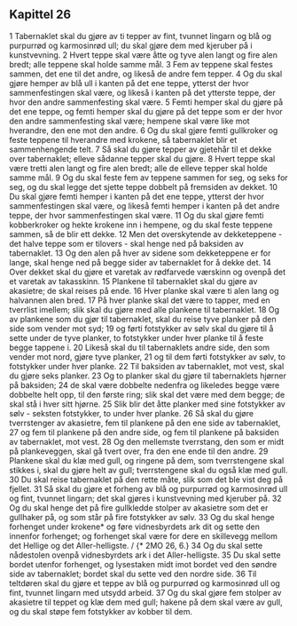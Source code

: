 ## Kapittel 26

1 Tabernaklet skal du gjøre av ti tepper av fint, tvunnet lingarn og blå og purpurrød og karmosinrød ull; du skal gjøre dem med kjeruber på i kunstvevning.
2 Hvert teppe skal være åtte og tyve alen langt og fire alen bredt; alle teppene skal holde samme mål.
3 Fem av teppene skal festes sammen, det ene til det andre, og likeså de andre fem tepper.
4 Og du skal gjøre hemper av blå ull i kanten på det ene teppe, ytterst der hvor sammenfestingen skal være, og likeså i kanten på det ytterste teppe, der hvor den andre sammenfesting skal være.
5 Femti hemper skal du gjøre på det ene teppe, og femti hemper skal du gjøre på det teppe som er der hvor den andre sammenfesting skal være; hempene skal være like mot hverandre, den ene mot den andre.
6 Og du skal gjøre femti gullkroker og feste teppene til hverandre med krokene, så tabernaklet blir et sammenhengende telt.
7 Så skal du gjøre tepper av gjetehår til et dekke over tabernaklet; elleve sådanne tepper skal du gjøre.
8 Hvert teppe skal være tretti alen langt og fire alen bredt; alle de elleve tepper skal holde samme mål.
9 Og du skal feste fem av teppene sammen for seg, og seks for seg, og du skal legge det sjette teppe dobbelt på fremsiden av dekket.
10 Du skal gjøre femti hemper i kanten på det ene teppe, ytterst der hvor sammenfestingen skal være, og likeså femti hemper i kanten på det andre teppe, der hvor sammenfestingen skal være.
11 Og du skal gjøre femti kobberkroker og hekte krokene inn i hempene, og du skal feste teppene sammen, så de blir ett dekke.
12 Men det overskytende av dekketeppene - det halve teppe som er tilovers - skal henge ned på baksiden av tabernaklet.
13 Og den alen på hver av sidene som dekketeppene er for lange, skal henge ned på begge sider av tabernaklet for å dekke det.
14 Over dekket skal du gjøre et varetak av rødfarvede værskinn og ovenpå det et varetak av takasskinn.
15 Plankene til tabernaklet skal du gjøre av akasietre; de skal reises på ende.
16 Hver planke skal være ti alen lang og halvannen alen bred.
17 På hver planke skal det være to tapper, med en tverrlist imellem; slik skal du gjøre med alle plankene til tabernaklet.
18 Og av plankene som du gjør til tabernaklet, skal du reise tyve planker på den side som vender mot syd;
19 og førti fotstykker av sølv skal du gjøre til å sette under de tyve planker, to fotstykker under hver planke til å feste begge tappene i.
20 Likeså skal du til tabernaklets andre side, den som vender mot nord, gjøre tyve planker,
21 og til dem førti fotstykker av sølv, to fotstykker under hver planke.
22 Til baksiden av tabernaklet, mot vest, skal du gjøre seks planker.
23 Og to planker skal du gjøre til tabernaklets hjørner på baksiden;
24 de skal være dobbelte nedenfra og likeledes begge være dobbelte helt opp, til den første ring; slik skal det være med dem begge; de skal stå i hver sitt hjørne.
25 Slik blir det åtte planker med sine fotstykker av sølv - seksten fotstykker, to under hver planke.
26 Så skal du gjøre tverrstenger av akasietre, fem til plankene på den ene side av tabernaklet,
27 og fem til plankene på den andre side, og fem til plankene på baksiden av tabernaklet, mot vest.
28 Og den mellemste tverrstang, den som er midt på plankeveggen, skal gå tvert over, fra den ene ende til den andre.
29 Plankene skal du klæ med gull, og ringene på dem, som tverrstengene skal stikkes i, skal du gjøre helt av gull; tverrstengene skal du også klæ med gull.
30 Du skal reise tabernaklet på den rette måte, slik som det ble vist deg på fjellet.
31 Så skal du gjøre et forheng av blå og purpurrød og karmosinrød ull og fint, tvunnet lingarn; det skal gjøres i kunstvevning med kjeruber på.
32 Og du skal henge det på fire gullkledde stolper av akasietre som det er gullhaker på, og som står på fire fotstykker av sølv.
33 Og du skal henge forhenget under krokene* og føre vidnesbyrdets ark dit og sette den innenfor forhenget; og forhenget skal være for dere en skillevegg mellom det Hellige og det Aller-helligste. / {* 2MO 26, 6.}
34 Og du skal sette nådestolen ovenpå vidnesbyrdets ark i det Aller-helligste.
35 Du skal sette bordet utenfor forhenget, og lysestaken midt imot bordet ved den søndre side av tabernaklet; bordet skal du sette ved den nordre side.
36 Til teltdøren skal du gjøre et teppe av blå og purpurrød og karmosinrød ull og fint, tvunnet lingarn med utsydd arbeid.
37 Og du skal gjøre fem stolper av akasietre til teppet og klæ dem med gull; hakene på dem skal være av gull, og du skal støpe fem fotstykker av kobber til dem.
